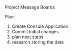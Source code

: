 Project Message Boards

Plan:
1. Create Console Application
2. Commit initial changes
3. plan next steps
4. research storing the data 